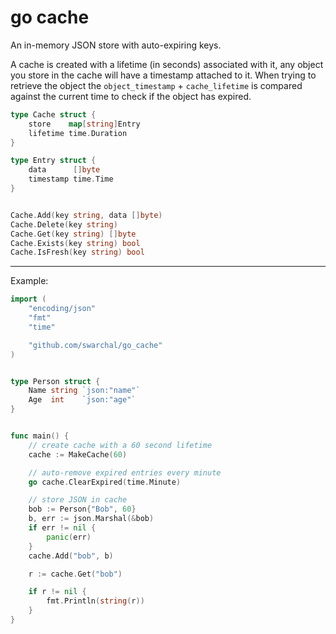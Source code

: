 # go cache

An in-memory JSON store with auto-expiring keys.

A cache is created with a lifetime (in seconds) associated with it, any object you store in
the cache will have a timestamp attached to it. When trying to retrieve the
object the `object_timestamp` + `cache_lifetime` is compared against the current time to check
if the object has expired.

```go
type Cache struct {
    store    map[string]Entry
    lifetime time.Duration
}

type Entry struct {
    data      []byte
    timestamp time.Time
}


Cache.Add(key string, data []byte)
Cache.Delete(key string)
Cache.Get(key string) []byte
Cache.Exists(key string) bool
Cache.IsFresh(key string) bool
```
------------------

Example:

```go
import (
    "encoding/json"
    "fmt"
    "time"

    "github.com/swarchal/go_cache"
)


type Person struct {
    Name string `json:"name"`
    Age  int    `json:"age"`
}


func main() {
    // create cache with a 60 second lifetime
    cache := MakeCache(60)

    // auto-remove expired entries every minute
    go cache.ClearExpired(time.Minute)

    // store JSON in cache
    bob := Person{"Bob", 60}
    b, err := json.Marshal(&bob)
    if err != nil {
        panic(err)
    }
    cache.Add("bob", b)

    r := cache.Get("bob")

    if r != nil {
        fmt.Println(string(r))
    }
}
```


